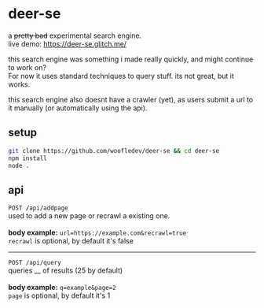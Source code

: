 # deer-se
a ~~pretty bad~~ experimental search engine.<br>
live demo: https://deer-se.glitch.me/

this search engine was something i made really quickly, and might continue to work on?<br>
For now it uses standard techniques to query stuff. its not great, but it works.

this search engine also doesnt have a crawler (yet), as users submit a url to it manually (or automatically using the api).

## setup
```sh
git clone https://github.com/woofledev/deer-se && cd deer-se
npm install
node .
```

## api
`POST /api/addpage`<br>
used to add a new page or recrawl a existing one.<br><br>
**body example:** `url=https://example.com&recrawl=true`<br>
`recrawl` is optional, by default it's false<br>
<hr>

`POST /api/query`<br>
queries __ of results (25 by default)<br><br>
**body example:** `q=example&page=2`<br>
`page` is optional, by default it's 1
